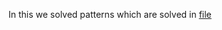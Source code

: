 In this we solved patterns which are solved in [file](<https://github.com/Paras-245/notes/blob/master/dsa%20with%20cpp/4_.cpp>)

